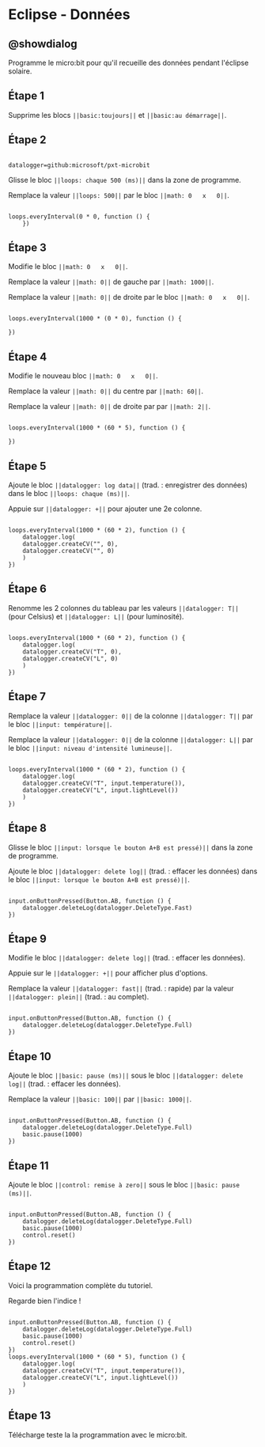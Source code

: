 # Eclipse - Données

## @showdialog

Programme le micro:bit pour qu'il recueille des données pendant l'éclipse solaire.

## Étape 1

Supprime les blocs ``||basic:toujours||`` et ``||basic:au démarrage||``.

## Étape 2

```package

datalogger=github:microsoft/pxt-microbit

```

Glisse le bloc ``||loops: chaque 500 (ms)||`` dans la zone de programme.

Remplace la valeur ``||loops: 500||`` par le bloc ``||math: 0   x   0||``.

```blocks

loops.everyInterval(0 * 0, function () {
    })

```

## Étape 3

Modifie le bloc ``||math: 0   x   0||``.

Remplace la valeur ``||math: 0||`` de gauche par ``||math: 1000||``.

Remplace la valeur ``||math: 0||`` de droite par le bloc ``||math: 0   x   0||``.

```blocks

loops.everyInterval(1000 * (0 * 0), function () {
    
})

```

## Étape 4

Modifie le nouveau bloc ``||math: 0   x   0||``.

Remplace la valeur ``||math: 0||`` du centre par ``||math: 60||``.

Remplace la valeur ``||math: 0||`` de droite par par ``||math: 2||``.

```blocks

loops.everyInterval(1000 * (60 * 5), function () {
    
})

```

## Étape 5

Ajoute le bloc ``||datalogger: log data||`` (trad. : enregistrer des données) dans le bloc ``||loops: chaque (ms)||``.

Appuie sur ``||datalogger: +||`` pour ajouter une 2e colonne.

```blocks

loops.everyInterval(1000 * (60 * 2), function () {
    datalogger.log(
    datalogger.createCV("", 0),
    datalogger.createCV("", 0)
    )
})

```

## Étape 6

Renomme les 2 colonnes du tableau par les valeurs ``||datalogger: T||`` (pour Celsius) et ``||datalogger: L||`` (pour luminosité).

```blocks

loops.everyInterval(1000 * (60 * 2), function () {
    datalogger.log(
    datalogger.createCV("T", 0),
    datalogger.createCV("L", 0)
    )
})

```

## Étape 7

Remplace la valeur ``||datalogger: 0||`` de la colonne ``||datalogger: T||`` par le bloc ``||input: température||``.

Remplace la valeur ``||datalogger: 0||`` de la colonne ``||datalogger: L||`` par le bloc ``||input: niveau d'intensité lumineuse||``.

```blocks

loops.everyInterval(1000 * (60 * 2), function () {
    datalogger.log(
    datalogger.createCV("T", input.temperature()),
    datalogger.createCV("L", input.lightLevel())
    )
})

```

## Étape 8

Glisse le bloc ``||input: lorsque le bouton A+B est pressé)||`` dans la zone de programme.

Ajoute le bloc ``||datalogger: delete log||`` (trad. : effacer les données) dans le bloc ``||input: lorsque le bouton A+B est pressé)||``.

```blocks

input.onButtonPressed(Button.AB, function () {
    datalogger.deleteLog(datalogger.DeleteType.Fast)
})

```

## Étape 9

Modifie le bloc ``||datalogger: delete log||`` (trad. : effacer les données).

Appuie sur le ``||datalogger: +||`` pour afficher plus d'options.

Remplace la valeur ``||datalogger: fast||`` (trad. : rapide) par la valeur ``||datalogger: plein||`` (trad. : au complet).

```blocks

input.onButtonPressed(Button.AB, function () {
    datalogger.deleteLog(datalogger.DeleteType.Full)
})

```

## Étape 10

Ajoute le bloc ``||basic: pause (ms)||`` sous le bloc  ``||datalogger: delete log||`` (trad. : effacer les données).

Remplace la valeur ``||basic: 100||`` par ``||basic: 1000||``.

```blocks

input.onButtonPressed(Button.AB, function () {
    datalogger.deleteLog(datalogger.DeleteType.Full)
    basic.pause(1000)
})

```

## Étape 11

Ajoute le bloc ``||control: remise à zero||`` sous le bloc  ``||basic: pause (ms)||``.

```blocks

input.onButtonPressed(Button.AB, function () {
    datalogger.deleteLog(datalogger.DeleteType.Full)
    basic.pause(1000)
    control.reset()
})

```

## Étape 12

Voici la programmation complète du tutoriel.

Regarde bien l'indice !

```blocks

input.onButtonPressed(Button.AB, function () {
    datalogger.deleteLog(datalogger.DeleteType.Full)
    basic.pause(1000)
    control.reset()
})
loops.everyInterval(1000 * (60 * 5), function () {
    datalogger.log(
    datalogger.createCV("T", input.temperature()),
    datalogger.createCV("L", input.lightLevel())
    )
})

```

## Étape 13

Télécharge teste la la programmation avec le micro:bit.

